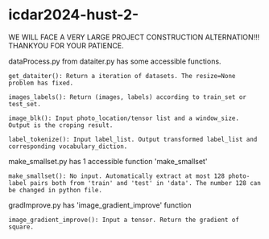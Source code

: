 # icdar2024-hust-2-


WE WILL FACE A VERY LARGE PROJECT CONSTRUCTION ALTERNATION!!! THANKYOU FOR YOUR PATIENCE.



dataProcess.py from dataiter.py has some accessible functions.

    get_dataiter(): Return a iteration of datasets. The resize=None problem has fixed.

    images_labels(): Return (images, labels) according to train_set or test_set.

    image_blk(): Input photo_location/tensor list and a window_size. Output is the croping result.

    label_tokenize(): Input label_list. Output transformed label_list and corresponding vocabulary_diction.



make_smallset.py has 1 accessible function 'make_smallset'

    make_smallset(): No input. Automatically extract at most 128 photo-label pairs both from 'train' and 'test' in 'data'. The number 128 can be changed in python file.

gradImprove.py has 'image_gradient_improve' function

    image_gradient_improve(): Input a tensor. Return the gradient of square.
